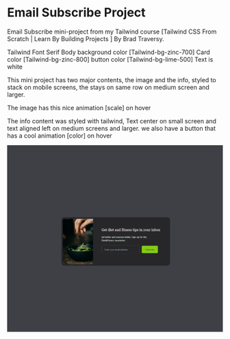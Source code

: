 # Email Subscribe Project

Email Subscribe mini-project from my Tailwind course [Tailwind CSS From Scratch | Learn By Building Projects
] By Brad Traversy.

Tailwind Font Serif
Body background color [Tailwind-bg-zinc-700]
Card color [Tailwind-bg-zinc-800]
button color [Tailwind-bg-lime-500]
Text is white

This mini project has two major contents, the image and the info, styled to stack on mobile screens, the stays on same row on medium screen and larger.

The image has this nice animation [scale] on hover

The info content was styled with tailwind, Text center on small screen and text aligned left on medium screens and larger. we also have a button that has a cool animation [color] on hover

![Alt text](images/email-subscribe.png)
